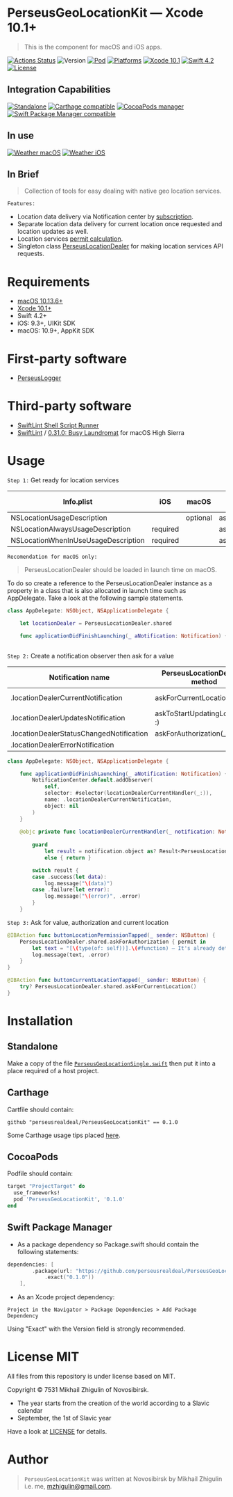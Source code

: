# PerseusGeoLocationKit — Xcode 10.1+

> This is the component for macOS and iOS apps.

[![Actions Status](https://github.com/perseusrealdeal/PerseusGeoLocationKit/actions/workflows/main.yml/badge.svg)](https://github.com/perseusrealdeal/PerseusGeoLocationKit/actions)
![Version](https://img.shields.io/badge/Version-0.1.0-green.svg)
[![Pod](https://img.shields.io/badge/Pod-0.1.0-informational.svg)](/PerseusGeoLocationKit.podspec)
[![Platforms](https://img.shields.io/badge/Platforms-iOS%209.3+_|_macOS%2010.9+-orange.svg)](https://en.wikipedia.org/wiki/IOS_9)
[![Xcode 10.1](https://img.shields.io/badge/Xcode-10.1+-red.svg)](https://en.wikipedia.org/wiki/Xcode)
[![Swift 4.2](https://img.shields.io/badge/Swift-4.2-red.svg)](https://docs.swift.org/swift-book/RevisionHistory/RevisionHistory.html)
[![License](http://img.shields.io/:License-MIT-blue.svg)](/LICENSE)

## Integration Capabilities

[![Standalone](https://img.shields.io/badge/Standalone%20-available-informational.svg)](/PerseusGeoLocationSingle.swift)
[![Carthage compatible](https://img.shields.io/badge/Carthage-compatible-4BC51D.svg)](https://github.com/Carthage/Carthage)
[![CocoaPods manager](https://img.shields.io/badge/CocoaPods-compatible-4BC51D.svg)](https://cocoapods.org)
[![Swift Package Manager compatible](https://img.shields.io/badge/Swift%20Package%20Manager-compatible-4BC51D.svg)](https://github.com/apple/swift-package-manager)

## In use

[![Weather macOS](https://img.shields.io/badge/Weather-macOS-informational.svg)](https://github.com/perseusrealdeal/macOS.Weather)
[![Weather iOS](https://img.shields.io/badge/Weather-iOS-informational.svg)](https://github.com/perseusrealdeal/iOS.Weather)

## In Brief

> Collection of tools for easy dealing with native geo location services.

`Features:`
- Location data delivery via Notification center by [subscription](/Sources/PerseusGeoLocationKit/Models/Commons.swift).
- Separate location data delivery for current location once requested and location updates as well.
- Location services [permit calculation](/Sources/PerseusGeoLocationKit/Models/LocationDealerPermit.swift).
- Singleton class [PerseusLocationDealer](/Sources/PerseusGeoLocationKit/GeoLocationService.swift) for making location services API requests.

# Requirements

- [macOS 10.13.6+](https://apps.apple.com/us/app/macos-high-sierra/id1246284741?ls=1)
- [Xcode 10.1+](https://stackoverflow.com/questions/10335747/how-to-download-xcode-dmg-or-xip-file)
- Swift 4.2+
- iOS: 9.3+, UIKit SDK
- macOS: 10.9+, AppKit SDK

# First-party software

- [PerseusLogger](https://gist.github.com/perseusrealdeal/df456a9825fcface44eca738056eb6d5)

# Third-party software

- [SwiftLint Shell Script Runner](/SucceedsPostAction.sh)
- [SwiftLint](https://github.com/realm/SwiftLint) / [0.31.0: Busy Laundromat](https://github.com/realm/SwiftLint/releases/tag/0.31.0) for macOS High Sierra

# Usage

`Step 1:` Get ready for location services

| Info.plist                          | iOS      | macOS    | PerseusLocationDealer's method  |
| ----------------------------------- | -------- | -------- | ------------------------------- |
| NSLocationUsageDescription          |          | optional | askForAuthorization()           |
| NSLocationAlwaysUsageDescription    | required |          | askForAuthorization()           |
| NSLocationWhenInUseUsageDescription | required |          | askForAuthorization(.whenInUse) |

`Recomendation for macOS only:` 

> PerseusLocationDealer should be loaded in launch time on macOS. 

To do so create a reference to the PerseusLocationDealer instance as a property in a class that is also allocated in launch time such as AppDelegate. Take a look at the following sample statements.

```swift
class AppDelegate: NSObject, NSApplicationDelegate {

    let locationDealer = PerseusLocationDealer.shared

    func applicationDidFinishLaunching(_ aNotification: Notification) {
    
```

`Step 2:` Create a notification observer then ask for a value

| Notification name                        | PerseusLocationDealer's method  | Value            |
| ---------------------------------------- | ------------------------------- | ---------------- |
| .locationDealerCurrentNotification       | askForCurrentLocation(_ :)      | current location |
| .locationDealerUpdatesNotification       | askToStartUpdatingLocation(_ :) | location changes |
| .locationDealerStatusChangedNotification | askForAuthorization(_ :, _ :)   | permission       |
| .locationDealerErrorNotification         |                                 | error            |

```swift
class AppDelegate: NSObject, NSApplicationDelegate {

    func applicationDidFinishLaunching(_ aNotification: Notification) {
        NotificationCenter.default.addObserver(
            self,
            selector: #selector(locationDealerCurrentHandler(_:)),
            name: .locationDealerCurrentNotification,
            object: nil
        )
    }
    
    @objc private func locationDealerCurrentHandler(_ notification: Notification) {
        
        guard
            let result = notification.object as? Result<PerseusLocation, LocationDealerError>
            else { return }

        switch result {
        case .success(let data):
            log.message("\(data)")
        case .failure(let error):
            log.message("\(error)", .error)
        }
    }
```

`Step 3:` Ask for value, authorization and current location

```swift
@IBAction func buttonLocationPermissionTapped(_ sender: NSButton) {
    PerseusLocationDealer.shared.askForAuthorization { permit in
        let text = "[\(type(of: self))].\(#function) — It's already determined .\(permit)"
        log.message(text, .error)
    }
}

@IBAction func buttonCurrentLocationTapped(_ sender: NSButton) {
    try? PerseusLocationDealer.shared.askForCurrentLocation()
}
```

# Installation

## Standalone 

Make a copy of the file [`PerseusGeoLocationSingle.swift`](/PerseusGeoLocationSingle.swift) then put it into a place required of a host project.

## Carthage

Cartfile should contain:

```carthage
github "perseusrealdeal/PerseusGeoLocationKit" == 0.1.0
```

Some Carthage usage tips placed [here](https://gist.github.com/perseusrealdeal/8951b10f4330325df6347aaaa79d3cf2).

## CocoaPods

Podfile should contain:

```ruby
target "ProjectTarget" do
  use_frameworks!
  pod 'PerseusGeoLocationKit', '0.1.0'
end
```

## Swift Package Manager

- As a package dependency so Package.swift should contain the following statements:

```swift
dependencies: [
        .package(url: "https://github.com/perseusrealdeal/PerseusGeoLocationKit.git",
            .exact("0.1.0"))
    ],
```

- As an Xcode project dependency: 

`Project in the Navigator > Package Dependencies > Add Package Dependency`

Using "Exact" with the Version field is strongly recommended.

# License MIT

All files from this repository is under license based on MIT.

Copyright © 7531 Mikhail Zhigulin of Novosibirsk.

- The year starts from the creation of the world according to a Slavic calendar
- September, the 1st of Slavic year

Have a look at [LICENSE](/LICENSE) for details.

# Author

> `PerseusGeoLocationKit` was written at Novosibirsk by Mikhail Zhigulin i.e. me, mzhigulin@gmail.com.
